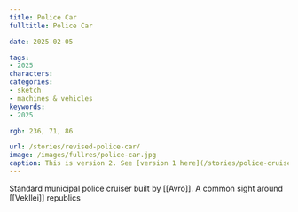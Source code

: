 ```yaml
---
title: Police Car
fulltitle: Police Car

date: 2025-02-05

tags:
- 2025
characters:
categories:
- sketch
- machines & vehicles
keywords:
- 2025

rgb: 236, 71, 86

url: /stories/revised-police-car/
image: /images/fullres/police-car.jpg
caption: This is version 2. See [version 1 here](/stories/police-cruiser/).
---
```

Standard municipal police cruiser built by [[Avro]]. A common sight around [[Vekllei]] republics